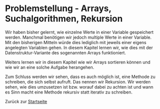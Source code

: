 # Problemstellung - Arrays, Suchalgorithmen, Rekursion

Wir haben bisher gelernt, wie einzelne Werte in einer Variable gespeichert werden. Manchmal benötigen wir jedoch multiple Werte in einer Variable. Mit den bisherigen Mitteln würde dies lediglich mit jeweils einer eigens angelegten Variablen gehen. In diesem Kapitel lernen wir, wie dies mit der Datenstruktur-Variante des sogenannten Arrays funktioniert.

Weiters lernen wir in diesem Kapitel wie wir Arrays sortieren können und wie wir an eine solche Aufgabe herangehen. 

Zum Schluss werden wir sehen, dass es auch möglich ist, eine Methode zu schreiben, die sich selbst aufruft. Das nennen wir Rekursion. Wir werden sehen, wie dies umzusetzen ist bzw. worauf dabei zu achten ist und wann es Sinn macht eine Methode rekursiv statt iterativ zu schreiben.

Zurück zur [Startseite](README.md)
